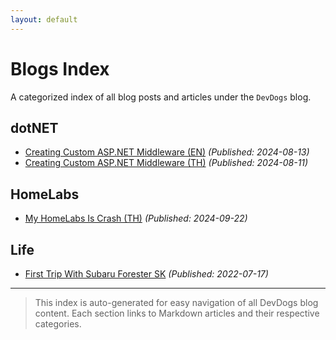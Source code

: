 ```yaml
---
layout: default
---
```

# Blogs Index

A categorized index of all blog posts and articles under the `DevDogs` blog.

## dotNET

- [Creating Custom ASP.NET Middleware (EN)](Developer/2024/Creating-Custom-ASP-NET-Middleware-EN.md) _(Published: 2024-08-13)_
- [Creating Custom ASP.NET Middleware (TH)](Developer/2024/Creating-Custom-ASP-NET-Middleware-TH.md) _(Published: 2024-08-11)_

## HomeLabs

- [My HomeLabs Is Crash (TH)](HomeLabs/2024/My-HomeLabs-Is-Crash-TH.md) _(Published: 2024-09-22)_

## Life

- [First Trip With Subaru Forester SK](Life/2022/First-Trip-With-Subaru-Forester-SK.md) _(Published: 2022-07-17)_

---
> This index is auto-generated for easy navigation of all DevDogs blog content. Each section links to Markdown articles and their respective categories.

